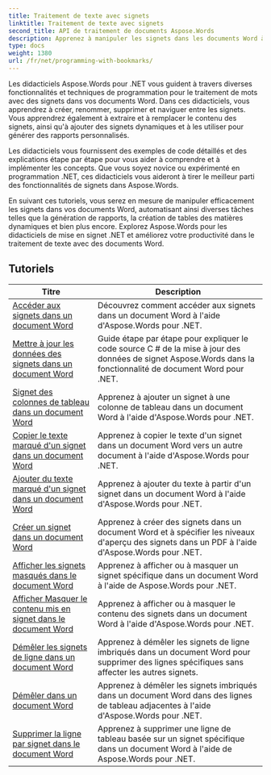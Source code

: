 ```yaml
---
title: Traitement de texte avec signets
linktitle: Traitement de texte avec signets
second_title: API de traitement de documents Aspose.Words
description: Apprenez à manipuler les signets dans les documents Word à l'aide d'Aspose.Words pour .NET. Les didacticiels vous guident à travers les étapes de création, d'accès et de modification des signets dans un document Word.
type: docs
weight: 1380
url: /fr/net/programming-with-bookmarks/
---
```


Les didacticiels Aspose.Words pour .NET vous guident à travers diverses fonctionnalités et techniques de programmation pour le traitement de mots avec des signets dans vos documents Word. Dans ces didacticiels, vous apprendrez à créer, renommer, supprimer et naviguer entre les signets. Vous apprendrez également à extraire et à remplacer le contenu des signets, ainsi qu'à ajouter des signets dynamiques et à les utiliser pour générer des rapports personnalisés.

Les didacticiels vous fournissent des exemples de code détaillés et des explications étape par étape pour vous aider à comprendre et à implémenter les concepts. Que vous soyez novice ou expérimenté en programmation .NET, ces didacticiels vous aideront à tirer le meilleur parti des fonctionnalités de signets dans Aspose.Words.

En suivant ces tutoriels, vous serez en mesure de manipuler efficacement les signets dans vos documents Word, automatisant ainsi diverses tâches telles que la génération de rapports, la création de tables des matières dynamiques et bien plus encore. Explorez Aspose.Words pour les didacticiels de mise en signet .NET et améliorez votre productivité dans le traitement de texte avec des documents Word.

 ## Tutoriels
| Titre | Description |
| --- | --- |
| [Accéder aux signets dans un document Word](./access-bookmarks/) | Découvrez comment accéder aux signets dans un document Word à l'aide d'Aspose.Words pour .NET. |
| [Mettre à jour les données des signets dans un document Word](./update-bookmark-data/) | Guide étape par étape pour expliquer le code source C # de la mise à jour des données de signet Aspose.Words dans la fonctionnalité de document Word pour .NET. |
| [Signet des colonnes de tableau dans un document Word](./bookmark-table-columns/) | Apprenez à ajouter un signet à une colonne de tableau dans un document Word à l'aide d'Aspose.Words pour .NET. |
| [Copier le texte marqué d'un signet dans un document Word](./copy-bookmarked-text/) | Apprenez à copier le texte d'un signet dans un document Word vers un autre document à l'aide d'Aspose.Words pour .NET. |
| [Ajouter du texte marqué d'un signet dans un document Word](./append-bookmarked-text/) | Apprenez à ajouter du texte à partir d'un signet dans un document Word à l'aide d'Aspose.Words pour .NET. |
| [Créer un signet dans un document Word](./create-bookmark/) | Apprenez à créer des signets dans un document Word et à spécifier les niveaux d'aperçu des signets dans un PDF à l'aide d'Aspose.Words pour .NET. |
| [Afficher les signets masqués dans le document Word](./show-hide-bookmarks/) | Apprenez à afficher ou à masquer un signet spécifique dans un document Word à l'aide de Aspose.Words pour .NET. |
| [Afficher Masquer le contenu mis en signet dans le document Word](./show-hide-bookmarked-content/) | Apprenez à afficher ou à masquer le contenu des signets dans un document Word à l'aide d'Aspose.Words pour .NET. |
| [Démêler les signets de ligne dans un document Word](./untangle-row-bookmarks/) | Apprenez à démêler les signets de ligne imbriqués dans un document Word pour supprimer des lignes spécifiques sans affecter les autres signets. |
| [Démêler dans un document Word](./untangle/) | Apprenez à démêler les signets imbriqués dans un document Word dans des lignes de tableau adjacentes à l'aide d'Aspose.Words pour .NET. |
| [Supprimer la ligne par signet dans le document Word](./delete-row-by-bookmark/) | Apprenez à supprimer une ligne de tableau basée sur un signet spécifique dans un document Word à l'aide de Aspose.Words pour .NET. |